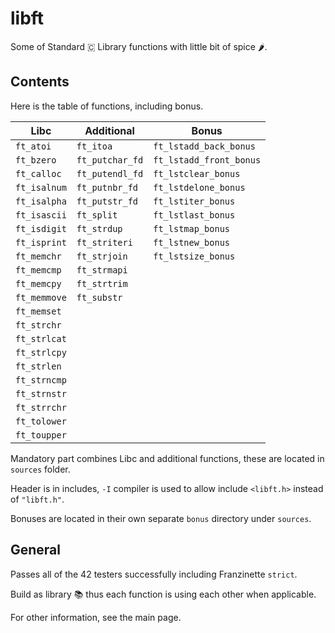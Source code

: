 # libft

Some of Standard 🇨 Library functions with little bit of spice 🌶️.

## Contents

Here is the table of functions, including bonus.

| **Libc**              | **Additional**        | **Bonus**               |
|------------------------|-----------------------|--------------------------|
| `ft_atoi`           | `ft_itoa`          | `ft_lstadd_back_bonus`|
| `ft_bzero`          | `ft_putchar_fd`    | `ft_lstadd_front_bonus`|
| `ft_calloc`         | `ft_putendl_fd`    | `ft_lstclear_bonus`   |
| `ft_isalnum`        | `ft_putnbr_fd`     | `ft_lstdelone_bonus`  |
| `ft_isalpha`        | `ft_putstr_fd`     | `ft_lstiter_bonus`    |
| `ft_isascii`        | `ft_split`         | `ft_lstlast_bonus`    |
| `ft_isdigit`        | `ft_strdup`        | `ft_lstmap_bonus`     |
| `ft_isprint`        | `ft_striteri`      | `ft_lstnew_bonus`     |
| `ft_memchr`         | `ft_strjoin`       | `ft_lstsize_bonus`    |
| `ft_memcmp`         | `ft_strmapi`       |                          |
| `ft_memcpy`         | `ft_strtrim`       |                          |
| `ft_memmove`        | `ft_substr`        |                          |
| `ft_memset`         |                       |                          |
| `ft_strchr`         |                       |                          |
| `ft_strlcat`        |                       |                          |
| `ft_strlcpy`        |                       |                          |
| `ft_strlen`         |                       |                          |
| `ft_strncmp`        |                       |                          |
| `ft_strnstr`        |                       |                          |
| `ft_strrchr`        |                       |                          |
| `ft_tolower`        |                       |                          |
| `ft_toupper`        |                       |                          |

Mandatory part combines Libc and additional functions, these are located in `sources` folder.

Header is in includes, `-I` compiler is used to allow include `<libft.h>` instead of `"libft.h"`.

Bonuses are located in their own separate `bonus` directory under `sources`.

## General

Passes all of the 42 testers successfully including Franzinette `strict`.

Build as library 📚 thus each function is using each other when applicable.

For other information, see the main page.